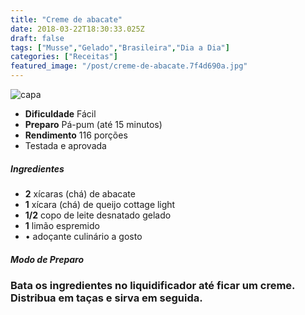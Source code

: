 ```yaml
---
title: "Creme de abacate"
date: 2018-03-22T18:30:33.025Z
draft: false
tags: ["Musse","Gelado","Brasileira","Dia a Dia"]
categories: ["Receitas"]
featured_image: "/post/creme-de-abacate.7f4d690a.jpg"
---
```


![capa](/post/creme-de-abacate.7f4d690a.jpg)

*   **Dificuldade** Fácil
*   **Preparo** Pá-pum (até 15 minutos)
*   **Rendimento** 116 porções
*   Testada e aprovada
    

##### Ingredientes

*   **2** xícaras (chá) de abacate
*   **1** xícara (chá) de queijo cottage light
*   **1/2** copo de leite desnatado gelado
*   **1** limão espremido
*   • adoçante culinário a gosto

##### Modo de Preparo

### Bata os ingredientes no liquidificador até ficar um creme. Distribua em taças e sirva em seguida.
